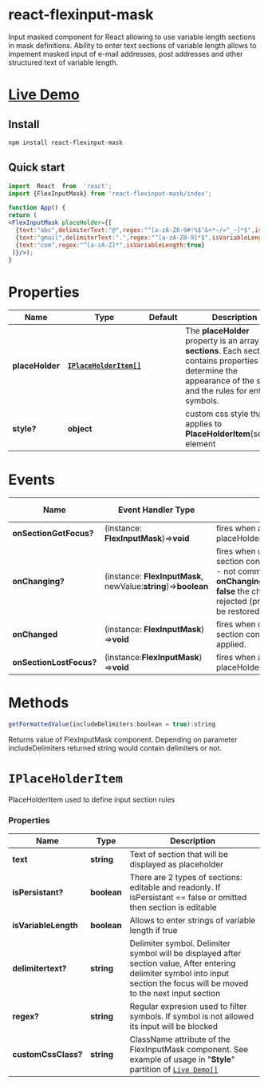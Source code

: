 # react-flexinput-mask
Input masked component for React allowing to use variable length sections in mask definitions. Ability to enter text sections of variable length allows to impement masked input of e-mail addresses, post addresses and other structured text of variable length.

# [Live Demo](https://orudnev.github.io/react-flexinputmask-demo/)

## Install

```sh
npm install react-flexinput-mask
```
## Quick start

```jsx
import  React  from  'react';
import {FlexInputMask} from 'react-flexinput-mask/index';

function App() {
return (
<FlexInputMask placeHolder={[
  {text:"abc",delimiterText:"@",regex:"^[a-zA-Z0-9#!%$‘&+*–/=^_~]*$",isVariableLength:true},
  {text:"gmail",delimiterText:".",regex:"^[a-zA-Z0-9]*$",isVariableLength:true},
  {text:"com",regex:"^[a-zA-Z]*",isVariableLength:true}
 ]}/>);
}
```
# Properties
| Name   |Type | Default | Description |
|--    |-- |--|--|
| **placeHolder**   |**[`IPlaceHolderItem[]`](#IPlaceHolderItem)** ||The **placeHolder** property is an array of **sections**. Each section contains properties that determine the appearance of the section and the rules for entering symbols. |
| **style?**   |**object** ||custom css style that applies to **PlaceHolderItem**(section) element|

# Events
| Name   | Event Handler Type|&nbsp;&nbsp;&nbsp;&nbsp;&nbsp;&nbsp;&nbsp;&nbsp;&nbsp;&nbsp;&nbsp;&nbsp;&nbsp;&nbsp;&nbsp;&nbsp;&nbsp;&nbsp;&nbsp;&nbsp;&nbsp;&nbsp;&nbsp;&nbsp;&nbsp;&nbsp;&nbsp;&nbsp;&nbsp;Description &nbsp;&nbsp;&nbsp;&nbsp;&nbsp;&nbsp;&nbsp;|
|-|-|-|
|  **onSectionGotFocus?**|(instance: **FlexInputMask**)=>**void** |fires when any section of placeHolder gets a focus|
|  **onChanging?**|(instance: **FlexInputMask**, newValue:**string**)=>**boolean** |fires when user changes section content. **newValue** - not commited changes, if **onChanging** handler returns **false** the changes would be rejected (previous value will be restored) |
|  **onChanged**|(instance: **FlexInputMask**) =>**void** |fires when changes of section content have been applied.|
|  **onSectionLostFocus?**|(instance:**FlexInputMask**) =>**void** |fires when any section of placeHolder losts a focus.|
# Methods
```jsx
getFormattedValue(includeDelimiters:boolean = true):string
```
Returns value of FlexInputMask component. Depending on parameter includeDelimiters returned string would contain delimiters or not.

# `IPlaceHolderItem`
PlaceHolderItem used to define input section rules

### Properties
| Name   |Type |  Description |
|--    |-- |--|
|**text**|**string**|Text of section that will be displayed as placeholder|
|**isPersistant?**|**boolean**|There are 2 types of sections: editable and readonly. If isPersistant == false or omitted then section is editable|
|**isVariableLength**|**boolean**|Allows to enter strings of variable length if true|
|**delimitertext?**|**string**|Delimiter symbol. Delimiter symbol will be displayed after section value, After entering delimiter symbol into input section the focus will be moved to the next input section|
|**regex?**|**string**|Regular expresion used to filter symbols. If symbol is not allowed its input will be blocked|
|**customCssClass?**|**string**|ClassName attribute of the FlexInputMask component. See example of usage in "**Style**" partition of [`Live Demo[]`](https://orudnev.github.io/react-flexinputmask-demo/)|